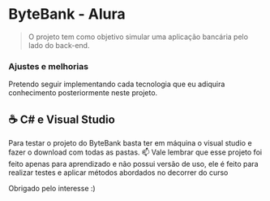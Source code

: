 # ByteBank - Alura

> O projeto tem como objetivo simular uma aplicação bancária pelo lado do back-end.

### Ajustes e melhorias

Pretendo seguir implementando cada tecnologia que eu adiquira conhecimento posteriormente neste projeto.


## ☕ C# e Visual Studio

Para testar o projeto do ByteBank basta ter em máquina o visual studio e fazer o download com todas as pastas.
📫 Vale lembrar que esse projeto foi feito apenas para aprendizado e não possui versão de uso, ele é feito para realizar testes e aplicar métodos
    abordados no decorrer do curso

Obrigado pelo interesse :)
